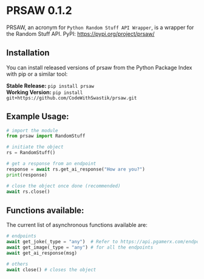# PRSAW 0.1.2

PRSAW, an acronym for `Python Random Stuff API Wrapper`, is a wrapper for the Random Stuff API.
PyPI: https://pypi.org/project/prsaw/ 

## Installation

You can install released versions of prsaw from the Python Package Index with pip or a similar tool:

**Stable Release:** `pip install prsaw`<br>
**Working Version:** `pip install git+https://github.com/CodeWithSwastik/prsaw.git`

## Example Usage:
```python
# import the module
from prsaw import RandomStuff

# initiate the object
rs = RandomStuff()

# get a response from an endpoint
response = await rs.get_ai_response("How are you?")
print(response)

# close the object once done (recommended)
await rs.close()
```

## Functions available:

The current list of asynchronous functions available are:

```python
# endpoints
await get_joke(_type = "any")  # Refer to https://api.pgamerx.com/endpoints
await get_image(_type = "any") # for all the endpoints
await get_ai_response(msg)

# others
await close() # closes the object
 ```